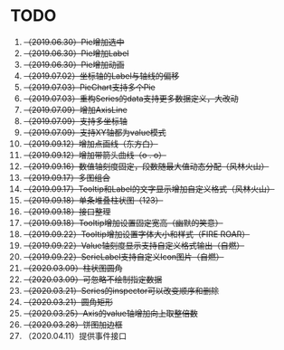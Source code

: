 
# TODO

1. ~~（2019.06.30）Pie增加选中~~
2. ~~（2019.06.30）Pie增加Label~~
3. ~~（2019.06.30）Pie增加动画~~
4. ~~（2019.07.02）坐标轴的Label与轴线的偏移~~
5. ~~（2019.07.03）PieChart支持多个Pie~~
6. ~~（2019.07.03）重构Series的data支持更多数据定义，大改动~~
7. ~~（2019.07.09）增加AxisLine~~
8. ~~（2019.07.09）支持多坐标轴~~
9. ~~（2019.07.09）支持XY轴都为value模式~~
10. ~~（2019.09.12）增加点画线（东方白）~~
11. ~~（2019.09.12）增加带箭头曲线（o . o）~~
12. ~~（2019.09.16）数值轴刻度固定，段数随最大值动态分配（风林火山）~~
13. ~~（2019.09.17）多图组合~~
14. ~~（2019.09.17）Tooltip和Label的文字显示增加自定义格式（风林火山）~~
15. ~~（2019.09.18）单条堆叠柱状图（123）~~
16. ~~（2019.09.18）接口整理~~
17. ~~（2019.09.18）Tooltip增加设置固定宽高（幽默的笑意）~~
18. ~~（2019.09.22）Tooltip增加设置字体大小和样式（FIRE ROAR）~~
19. ~~（2019.09.22）Value轴刻度显示支持自定义格式输出（自燃）~~
20. ~~（2019.09.22）SerieLabel支持自定义Icon图片（自燃）~~
21. ~~（2020.03.09）柱状图圆角~~
22. ~~（2020.03.09）可忽略不绘制指定数据~~
23. ~~（2020.03.21）Series的inspector可以改变顺序和删除~~
24. ~~（2020.03.21）圆角矩形~~
25. ~~（2020.03.25）Axis的value轴增加向上取整倍数~~
26. ~~（2020.03.28）饼图加边框~~
27. （2020.04.11）提供事件接口


